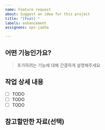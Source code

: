 ```yaml
---
name: Feature request
about: Suggest an idea for this project
title: "[Feat] "
labels: enhancement
assignees: ops-jaeha

---
```


## 어떤 기능인가요?
> 추가하려는 기능에 대해 간결하게 설명해주세요

## 작업 상세 내용
- [ ] TODO
- [ ] TODO
- [ ] TODO

## 참고할만한 자료(선택)
